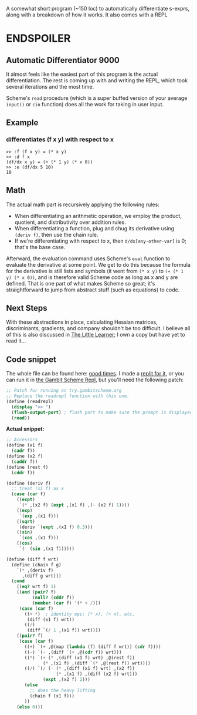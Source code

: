 A somewhat short program (~150 loc) to automatically differentiate s-exprs, along with a breakdown of how it works. It also comes with a REPL
# ENDSPOILER

## Automatic Differentiator 9000

It almost feels like the easiest part of this program is the actual differentiation. The rest is coming up with and writing the REPL, which took several iterations and the most time. 

Scheme's `read` procedure (which is a super buffed version of your average `input()` or `cin` function) does all the work for taking in user input.  

## Example
### differentiates (f x y) with respect to x
```
>> :f (f x y) = (* x y)
>> :d f x
(df/dx x y) = (+ (* 1 y) (* x 0))
>> :e (df/dx 5 10)
10
```

## Math
The actual math part is recursively applying the following rules:
- When differentiating an arithmetic operation, we employ the product, quotient, and distributivity over addition rules.
- When differentiating a function, plug and chug its derivative using `(deriv f)`, then use the chain rule.
- If we're differentiating with respect to x, then `d/dx[any-other-var]` is 0; that's the base case.  

Afterward, the evaluation command uses Scheme's `eval` function to evaluate the derivative at some point. We get to do this because the formula for the derivative is still lists and symbols (it went from `(* x y)` to  `(+ (* 1 y) (* x 0))`, and is therefore valid Scheme code as long as x and y are defined. That is one part of what makes Scheme so great; it's straightforward to jump from abstract stuff (such as equations) to code.

## Next Steps
With these abstractions in place, calculating Hessian matrices, discriminants, gradients, and company shouldn't be too difficult. I believe all of this is also discussed in [The Little Learner](https://mitpress.mit.edu/9780262546379/the-little-learner/); I own a copy but have yet to read it...

## Code snippet
The whole file can be found here: [good times](https://github.com/konst-aa/fun/blob/main/autodiff.scm). I made a [replit for it](https://replit.com/@konstantin_aa/autodiff), or you can run it in [the Gambit Scheme Repl](https://try.gambitscheme.org/), but you'll need the following patch:  

```scheme
;; Patch for running on try.gambitscheme.org
;; Replace the readrepl function with this one.
(define (readrepl)
  (display ">> ")
  (flush-output-port) ; flush port to make sure the prompt is displayed
  (read))
```
**Actual snippet:**  

```scheme
;; Accessors
(define (x1 f)
  (cadr f))
(define (x2 f)
  (caddr f))
(define (rest f)
  (cddr f))

(define (deriv f)
  ;; treat (x1 f) as x
  (case (car f)
    ((expt)
     `(* ,(x2 f) (expt ,(x1 f) ,(- (x2 f) 1))))
    ((exp)
     `(exp ,(x1 f)))
    ((sqrt)
     (deriv `(expt ,(x1 f) 0.5)))
    ((sin)
     `(cos ,(x1 f)))
    ((cos)
     `(- (sin ,(x1 f))))))

(define (diff f wrt)
  (define (chain f g)
    `(* ,(deriv f)
      ,(diff g wrt)))
  (cond
    ((eq? wrt f) 1)
    ((and (pair? f)
          (null? (cddr f))
          (member (car f) '(* + /)))
     (case (car f)
       ((+ *)  ; identity ops: (* x), (+ x), etc.
        (diff (x1 f) wrt))
       ((/)
        (diff `(/ 1 ,(x1 f)) wrt))))
    ((pair? f)
     (case (car f)
       ((+) `(+ ,@(map (lambda (f) (diff f wrt)) (cdr f))))
       ((-) `(- ,(diff `(+ ,@(cdr f)) wrt)))
       ((*) `(+ (* ,(diff (x1 f) wrt) ,@(rest f))
              (* ,(x1 f) ,(diff `(* ,@(rest f)) wrt))))
       ((/) `(/ (- (* ,(diff (x1 f) wrt) ,(x2 f))
                   (* ,(x1 f) ,(diff (x2 f) wrt)))
              (expt ,(x2 f) 2)))
       (else
         ;; does the heavy lifting
         (chain f (x1 f)))
       ))
    (else 0)))
```
